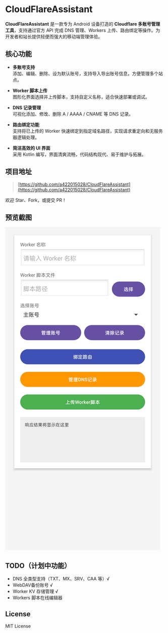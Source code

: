 # CloudFlareAssistant

**CloudFlareAssistant** 是一款专为 Android 设备打造的 **Cloudflare 多账号管理工具**，支持通过官方 API 完成 DNS 管理、Workers 上传、路由绑定等操作。为开发者和站长提供轻便而强大的移动端管理体验。

## 核心功能

- **多账号支持**  
  添加、编辑、删除、设为默认账号，支持导入导出账号信息，方便管理多个站点。

- **Worker 脚本上传**  
  图形化界面选择并上传脚本，支持自定义名称，适合快速部署或调试。

- **DNS 记录管理**  
  可视化添加、修改、删除 A / AAAA / CNAME 等 DNS 记录。

- **路由绑定功能**  
  支持将已上传的 Worker 快速绑定到指定域名路径，实现请求重定向和无服务器逻辑处理。

- **简洁高效的 UI 界面**  
  采用 Kotlin 编写，界面清爽流畅，代码结构现代、易于维护与拓展。

## 项目地址

> [https://github.com/a422015028/CloudFlareAssistant](https://github.com/a422015028/CloudFlareAssistant)

欢迎 Star、Fork，或提交 PR！

## 预览截图

![1000059721](https://raw.githubusercontent.com/a422015028/wow/main/png/1000059721.png)

## TODO（计划中功能）

- DNS 全类型支持（TXT、MX、SRV、CAA 等）√
- WebDAV备份账号 √
- Worker KV 存储管理 √
- Workers 脚本在线编辑器

## License

MIT License
